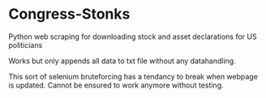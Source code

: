 # Congress-Stonks
Python web scraping for downloading stock and asset declarations for US politicians

Works but only appends all data to txt file without any datahandling.

This sort of selenium bruteforcing has a tendancy to break when webpage is updated. Cannot be ensured to work anymore without testing. 
